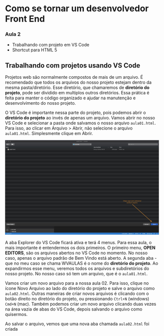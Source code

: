 # Como se tornar um desenvolvedor Front End

### Aula 2

- Trabalhando com projeto em VS Code
- Shortcut para HTML 5

## Trabalhando com projetos usando VS Code

Projetos web são normalmente compostos de mais de um arquivo. É recomendado que todos os arquivos do nosso projeto estejam dentro da mesma pasta/diretório. Esse diretório, que chamaremos de **diretório do projeto**, pode ser dividido em multiplos outros diretórios. Essa prática é feita para manter o código organizado e ajudar na manutenção e desenvolvimento do nosso projeto.

O VS Code é importante nessa parte do projeto, pois podemos abrir o **diretório do projeto** ao invés de apenas um arquivo. Vamos abrir no nosso VS Code e selecionar a pasta onde salvamos o nosso arquivo `aula01.html`. Para isso, ao clicar em Arquivo > Abrir, não selecione o arquivo `aula01.html`. Simplesmente clique em Abrir.

![Abra no VS Code o diretório do project](img001.jpg)

A aba Explorer do VS Code ficará ativa e terá 4 menus. Para essa aula, o mais importante é entendermos os dois primeiros. O primeiro menu, **OPEN EDITORS**, são os arquivos abertos no VS Code no momento. No nosso caso, apenas o arquivo padrão de Bem Vindo está aberto. A segunda aba - que no meu caso se chama WVAULAS é o nome do **diretório do projeto**. Ao expandirmos esse menu, veremos todos os arquivos e subdiretórios do nosso projeto. No nosso caso só tem um arquivo, que é o `aula01.html`.

Vamos criar um novo arquivo para a nossa aula 02. Para isso, clique no ícone Novo Arquivo ao lado do diretório do projeto e salve o arquivo como `aula02.html`. Outras maneiras de criar novos arquivos é clicando com o botão direito no diretório do projeto, ou pressionando `Ctrl+N` (windows) `Cmd+N` (mac). Também podemos criar um novo arquivo clicando duas vezes na área vazia de abas do VS Code, depois salvando o arquivo como quisermos.

Ao salvar o arquivo, vemos que uma nova aba chamada `aula02.html` foi criada